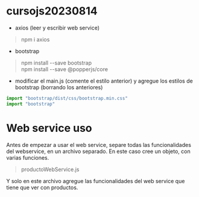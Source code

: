 # cursojs20230814

* axios (leer y escribir web service)

> npm i axios

* bootstrap

> npm install --save bootstrap   
> npm install --save @popperjs/core

* modificar el main.js (comente el estilo anterior) y agregue los estilos de bootstrap (borrando los anteriores)

```js
import "bootstrap/dist/css/bootstrap.min.css"
import "bootstrap"
```

# Web service uso
Antes de empezar a usar el web service, separe todas las funcionalidades del webservice, en un archivo separado. En este caso cree un objeto, con varias funciones.

> productoWebService.js

Y solo en este archivo agregue las funcionalidades del web service que tiene que ver con productos.

